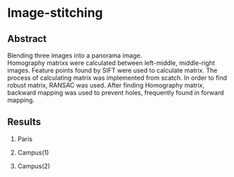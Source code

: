 # Image-stitching

## Abstract
Blending three images into a panorama image. <br>
Homography matrixs were calculated between left-middle, middle-right images.
Feature points found by SIFT were used to calculate matrix. The process of calculating matrix was implemented from scatch. 
In order to find robust matrix, RANSAC was used. After finding Homography matrix, backward mapping was used to prevent holes, frequently found in forward mapping.

## Results
1) Paris

2) Campus(1)
3) Campus(2)
